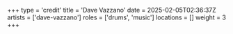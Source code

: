 +++
type = 'credit'
title = 'Dave Vazzano'
date = 2025-02-05T02:36:37Z
artists = ['dave-vazzano']
roles = ['drums', 'music']
locations = []
weight = 3
+++
